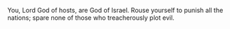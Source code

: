 You, Lord God of hosts, are God of Israel. Rouse yourself to punish all the nations; spare none of those who treacherously plot evil.
